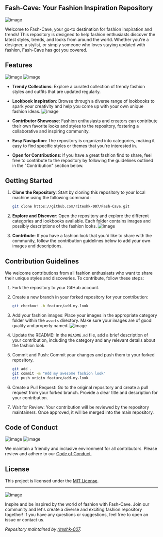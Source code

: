 ## Fash-Cave: Your Fashion Inspiration Repository

![image](https://github.com/riteshk-007/Fash-Cave/assets/135107962/8ff15316-db3c-4118-8cf0-8f133287e656)


Welcome to Fash-Cave, your go-to destination for fashion inspiration and trends! This repository is designed to help fashion enthusiasts discover the latest styles, trends, and looks from around the world. Whether you're a designer, a stylist, or simply someone who loves staying updated with fashion, Fash-Cave has got you covered.

## Features
![image](https://github.com/riteshk-007/Fash-Cave/assets/135107962/3b9d3d4f-6601-4bc7-8491-bc164aff1471)
![image](https://github.com/riteshk-007/Fash-Cave/assets/135107962/def76516-b7a1-4ad0-bc26-42dac9e399e6)

- **Trendy Collections**: Explore a curated collection of trendy fashion styles and outfits that are updated regularly.

- **Lookbook Inspiration**: Browse through a diverse range of lookbooks to spark your creativity and help you come up with your own unique fashion ideas.
![image](https://github.com/riteshk-007/Fash-Cave/assets/135107962/5b8a755b-5aee-4dc1-a6ed-cc2824855be7)

- **Contributor Showcase**: Fashion enthusiasts and creators can contribute their own favorite looks and styles to the repository, fostering a collaborative and inspiring community.

- **Easy Navigation**: The repository is organized into categories, making it easy to find specific styles or themes that you're interested in.

- **Open for Contributions**: If you have a great fashion find to share, feel free to contribute to the repository by following the guidelines outlined in the "Contribution" section below.

## Getting Started

1. **Clone the Repository**: Start by cloning this repository to your local machine using the following command:
   ```bash
   git clone https://github.com/riteshk-007/Fash-Cave.git
   ```

2. **Explore and Discover**: Open the repository and explore the different categories and lookbooks available. Each folder contains images and possibly descriptions of the fashion looks.
![image](https://github.com/riteshk-007/Fash-Cave/assets/135107962/42a1d303-87b6-4450-b11a-5643cc547935)

3. **Contribute**: If you have a fashion look that you'd like to share with the community, follow the contribution guidelines below to add your own images and descriptions.

## Contribution Guidelines

We welcome contributions from all fashion enthusiasts who want to share their unique styles and discoveries. To contribute, follow these steps:

1. Fork the repository to your GitHub account.

2. Create a new branch in your forked repository for your contribution:
   ```bash
   git checkout -b feature/add-my-look
   ```

3. Add your fashion images: Place your images in the appropriate category folder within the `assets` directory. Make sure your images are of good quality and properly named.
![image](https://github.com/riteshk-007/Fash-Cave/assets/135107962/c0220fe2-a964-4579-abb6-a42e37cade36)

4. Update the README: In the `README.md` file, add a brief description of your contribution, including the category and any relevant details about the fashion look.

5. Commit and Push: Commit your changes and push them to your forked repository.
   ```bash
   git add .
   git commit -m "Add my awesome fashion look"
   git push origin feature/add-my-look
   ```

6. Create a Pull Request: Go to the original repository and create a pull request from your forked branch. Provide a clear title and description for your contribution.

7. Wait for Review: Your contribution will be reviewed by the repository maintainers. Once approved, it will be merged into the main repository.

## Code of Conduct
![image](https://github.com/riteshk-007/Fash-Cave/assets/135107962/1cca767d-2b43-430f-915d-3c276ee59562) ![image](https://github.com/riteshk-007/Fash-Cave/assets/135107962/62d34301-f125-4af8-a631-36bae0865d53)


We maintain a friendly and inclusive environment for all contributors. Please review and adhere to our [Code of Conduct](CODE_OF_CONDUCT.md).

## License

This project is licensed under the [MIT License](LICENSE).

---
![image](https://github.com/riteshk-007/Fash-Cave/assets/135107962/27cf6894-a97c-4354-a173-9f3e925ce38d)

Inspire and be inspired by the world of fashion with Fash-Cave. Join our community and let's create a diverse and exciting fashion repository together! If you have any questions or suggestions, feel free to open an issue or contact us.

*Repository maintained by [riteshk-007](https://github.com/riteshk-007).*
